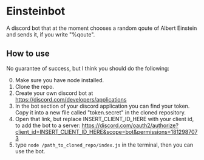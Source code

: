 # Einsteinbot

A discord bot that at the moment chooses a random qoute of Albert Einstein and sends it, if you write "%qoute".

## How to use

No guarantee of success, but I think you should do the following:

0. Make sure you have node installed.
1. Clone the repo.
2. Create your own discord bot at https://discord.com/developers/applications
3. In the bot section of your discord application you can find your token. Copy it into a new file called "token.secret" in the cloned repository.
4. Open that link, but replace INSERT_CLIENT_ID_HERE with your client id, to add the bot to a server: https://discord.com/oauth2/authorize?client_id=INSERT_CLIENT_ID_HERE&scope=bot&permissions=1812987073 
5. type `node /path_to_cloned_repo/index.js` in the terminal, then you can use the bot.

